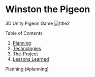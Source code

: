 # Winston the Pigeon
3D Unity Pigeon Game 
![title2](https://user-images.githubusercontent.com/75503351/192620491-a39080ae-d993-45d2-af6e-c629c9dd8719.jpg)

Table of Contents
1. [Planning](#markdown-header-planning)
2. [Technologies](#markdown-header-planning)
3. [The-Project](#markdown-header-the-project)
4. [Lessons Learned](#markdown-header-lessons-learned)

Planning (#planning)
